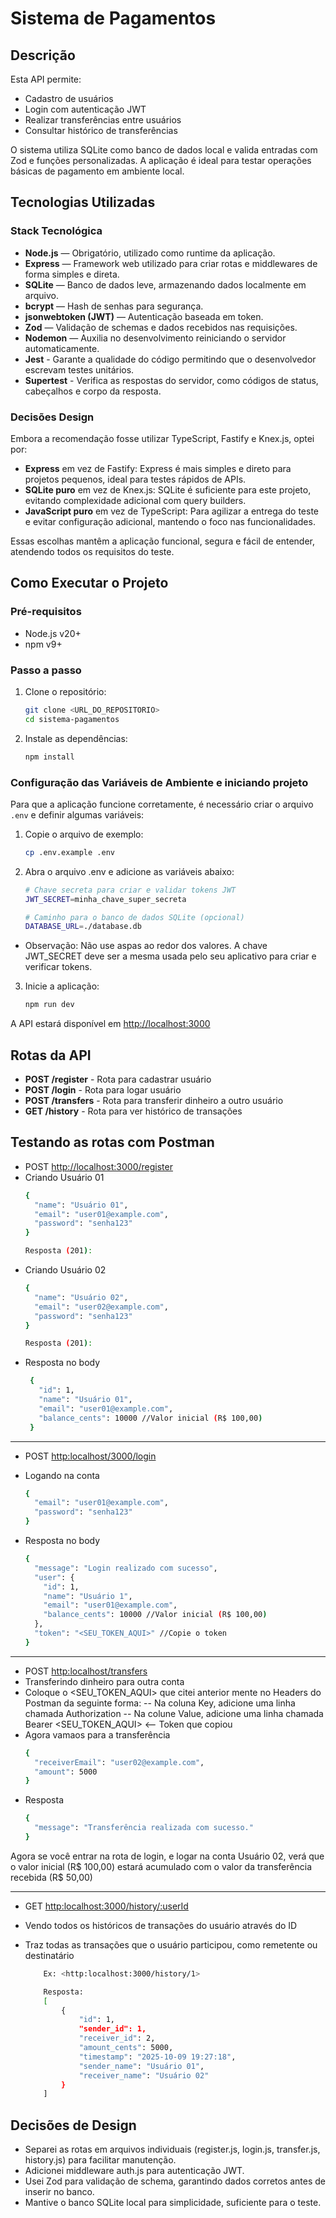 # Sistema de Pagamentos
## Descrição
Esta API permite:
- Cadastro de usuários
- Login com autenticação JWT
- Realizar transferências entre usuários
- Consultar histórico de transferências

O sistema utiliza SQLite como banco de dados local e valida entradas com Zod e funções personalizadas. A aplicação é ideal para testar operações básicas de pagamento em ambiente local.

## Tecnologias Utilizadas

### Stack Tecnológica
- **Node.js** — Obrigatório, utilizado como runtime da aplicação.
- **Express** — Framework web utilizado para criar rotas e middlewares de forma simples e direta.
- **SQLite** — Banco de dados leve, armazenando dados localmente em arquivo.
- **bcrypt** — Hash de senhas para segurança.
- **jsonwebtoken (JWT)** — Autenticação baseada em token.
- **Zod** — Validação de schemas e dados recebidos nas requisições.
- **Nodemon** — Auxilia no desenvolvimento reiniciando o servidor automaticamente.
- **Jest** - Garante a qualidade do código permitindo que o desenvolvedor escrevam testes unitários.
- **Supertest** - Verifica as respostas do servidor, como códigos de status, cabeçalhos e corpo da resposta.

### Decisões Design
Embora a recomendação fosse utilizar TypeScript, Fastify e Knex.js, optei por:
- **Express** em vez de Fastify: Express é mais simples e direto para projetos pequenos, ideal para testes rápidos de APIs.
- **SQLite puro** em vez de Knex.js: SQLite é suficiente para este projeto, evitando complexidade adicional com query builders.
- **JavaScript puro** em vez de TypeScript: Para agilizar a entrega do teste e evitar configuração adicional, mantendo o foco nas funcionalidades.

Essas escolhas mantêm a aplicação funcional, segura e fácil de entender, atendendo todos os requisitos do teste.

## Como Executar o Projeto

### Pré-requisitos
- Node.js v20+
- npm v9+

### Passo a passo

1. Clone o repositório:
   ```bash
   git clone <URL_DO_REPOSITORIO>
   cd sistema-pagamentos

2. Instale as dependências:

    ```bash
    npm install

### Configuração das Variáveis de Ambiente e iniciando projeto

Para que a aplicação funcione corretamente, é necessário criar o arquivo `.env` e definir algumas variáveis:

1. Copie o arquivo de exemplo:
    ```bash
    cp .env.example .env
    
2. Abra o arquivo .env e adicione as variáveis abaixo:
    ```bash
    # Chave secreta para criar e validar tokens JWT
    JWT_SECRET=minha_chave_super_secreta
    
    # Caminho para o banco de dados SQLite (opcional)
    DATABASE_URL=./database.db

* Observação: Não use aspas ao redor dos valores. A chave JWT_SECRET deve ser a mesma usada pelo seu aplicativo para criar e verificar tokens.

3. Inicie a aplicação:
    ```bash
    npm run dev
A API estará disponível em <http://localhost:3000>

##  Rotas da API
- **POST /register** - Rota para cadastrar usuário
- **POST /login** - Rota para logar usuário
- **POST /transfers** - Rota para transferir dinheiro a outro usuário
- **GET /history** - Rota para ver histórico de transações

## Testando as rotas com Postman
- POST <http://localhost:3000/register>
- Criando Usuário 01
    ```bash
    {
      "name": "Usuário 01",
      "email": "user01@example.com",
      "password": "senha123"
    }
    
    Resposta (201):

- Criando Usuário 02
    ```bash
    {
      "name": "Usuário 02",
      "email": "user02@example.com",
      "password": "senha123"
    }
    
    Resposta (201):
    
- Resposta no body
    ```bash
     {
       "id": 1,
       "name": "Usuário 01",
       "email": "user01@example.com",
       "balance_cents": 10000 //Valor inicial (R$ 100,00)
     }

---

- POST <http:localhost/3000/login>
- Logando na conta

    ``` bash
    {
      "email": "user01@example.com",
      "password": "senha123"
    }
    
- Resposta no body
    ```bash
    {
      "message": "Login realizado com sucesso",
      "user": {
        "id": 1,
        "name": "Usuário 1",
        "email": "user01@example.com",
        "balance_cents": 10000 //Valor inicial (R$ 100,00)
      },
      "token": "<SEU_TOKEN_AQUI>" //Copie o token 
    }

--- 
- POST <http:localhost/transfers>
- Transferindo dinheiro para outra conta
- Coloque o <SEU_TOKEN_AQUI> que citei anterior mente no Headers do Postman da seguinte forma:
-- Na coluna Key, adicione uma linha chamada Authorization
-- Na colune Value, adicione uma linha chamada Bearer <SEU_TOKEN_AQUI> <-- Token que copiou
- Agora vamaos para a transferência
    ```bash
    {
      "receiverEmail": "user02@example.com",
      "amount": 5000
    }

- Resposta
    ```bash
    {
      "message": "Transferência realizada com sucesso."
    }
    
Agora se você entrar na rota de login, e logar na conta Usuário 02, verá que o valor inicial (R$ 100,00) estará acumulado com o valor da transferência recebida (R$ 50,00)

---
- GET <http:localhost:3000/history/:userId>
- Vendo todos os históricos de transações do usuário através do ID
- Traz todas as transações que o usuário participou, como remetente ou destinatário

    ```bash
        Ex: <http:localhost:3000/history/1>

        Resposta:
        [
            {
                "id": 1,
                "sender_id": 1,
                "receiver_id": 2,
                "amount_cents": 5000,
                "timestamp": "2025-10-09 19:27:18",
                "sender_name": "Usuário 01",
                "receiver_name": "Usuário 02"
            }
        ]


## Decisões de Design
- Separei as rotas em arquivos individuais (register.js, login.js, transfer.js, history.js) para facilitar manutenção.
- Adicionei middleware auth.js para autenticação JWT.
- Usei Zod para validação de schema, garantindo dados corretos antes de inserir no banco.
- Mantive o banco SQLite local para simplicidade, suficiente para o teste.
